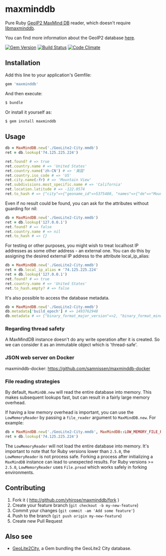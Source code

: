 # maxminddb

Pure Ruby [GeoIP2 MaxMind DB](http://maxmind.github.io/MaxMind-DB/) reader, which doesn't require [libmaxminddb](https://github.com/maxmind/libmaxminddb).

You can find more information about the GeoIP2 database [here](http://dev.maxmind.com/geoip/geoip2/downloadable/).

[![Gem Version](https://badge.fury.io/rb/maxminddb.svg)](http://badge.fury.io/rb/maxminddb)
[![Build Status](https://travis-ci.org/yhirose/maxminddb.svg?branch=master)](https://travis-ci.org/yhirose/maxminddb)
[![Code Climate](https://codeclimate.com/github/yhirose/maxminddb.png)](https://codeclimate.com/github/yhirose/maxminddb)

## Installation

Add this line to your application's Gemfile:

```ruby
gem 'maxminddb'
```

And then execute:

```sh
$ bundle
```

Or install it yourself as:

```sh
$ gem install maxminddb
```

## Usage

```ruby
db = MaxMindDB.new('./GeoLite2-City.mmdb')
ret = db.lookup('74.125.225.224')

ret.found? # => true
ret.country.name # => 'United States'
ret.country.name('zh-CN') # => '美国'
ret.country.iso_code # => 'US'
ret.city.name(:fr) # => 'Mountain View'
ret.subdivisions.most_specific.name # => 'California'
ret.location.latitude # => -122.0574
ret.to_hash # => {"city"=>{"geoname_id"=>5375480, "names"=>{"de"=>"Mountain View", "en"=>"Mountain View", "fr"=>"Mountain View", "ja"=>"マウンテンビュー", "ru"=>"Маунтин-Вью", "zh-CN"=>"芒廷维尤"}}, "continent"=>{"code"=>"NA", "geoname_id"=>6255149, "names"=>{"de"=>"Nordamerika", "en"=>"North America", "es"=>"Norteamérica", "fr"=>"Amérique du Nord", "ja"=>"北アメリカ", "pt-BR"=>"América do Norte", "ru"=>"Северная Америка", "zh-CN"=>"北美洲"}}, "country"=>{"geoname_id"=>6252001, "iso_code"=>"US", "names"=>{"de"=>"USA", "en"=>"United States", "es"=>"Estados Unidos", "fr"=>"États-Unis", "ja"=>"アメリカ合衆国", "pt-BR"=>"Estados Unidos", "ru"=>"Сша", "zh-CN"=>"美国"}}, "location"=>{"latitude"=>37.419200000000004, "longitude"=>-122.0574, "metro_code"=>807, "time_zone"=>"America/Los_Angeles"}, "postal"=>{"code"=>"94043"}, "registered_country"=>{"geoname_id"=>6252001, "iso_code"=>"US", "names"=>{"de"=>"USA", "en"=>"United States", "es"=>"Estados Unidos", "fr"=>"États-Unis", "ja"=>"アメリカ合衆国", "pt-BR"=>"Estados Unidos", "ru"=>"Сша", "zh-CN"=>"美国"}}, "subdivisions"=>[{"geoname_id"=>5332921, "iso_code"=>"CA", "names"=>{"de"=>"Kalifornien", "en"=>"California", "es"=>"California", "fr"=>"Californie", "ja"=>"カリフォルニア州", "pt-BR"=>"Califórnia", "ru"=>"Калифорния", "zh-CN"=>"加利福尼亚州"}}]}
```

Even if no result could be found, you can ask for the attributes without guarding for nil:

```ruby
db = MaxMindDB.new('./GeoLite2-City.mmdb')
ret = db.lookup('127.0.0.1')
ret.found? # => false
ret.country.name # => nil
ret.to_hash # => {}
```

For testing or other purposes, you might wish to treat localhost IP addresses as some other address - an external one. You can do this by assigning the desired external IP address to the attribute local_ip_alias:

```ruby
db = MaxMindDB.new('./GeoLite2-City.mmdb')
ret = db.local_ip_alias = '74.125.225.224'
ret = db.lookup('127.0.0.1')
ret.found? # => true
ret.country.name # => 'United States'
ret.to_hash.empty? # => false
```

It's also possible to access the database metadata.

```ruby
db = MaxMindDB.new('./GeoLite2-City.mmdb')
db.metadata['build_epoch'] # => 1493762948
db.metadata # => {"binary_format_major_version"=>2, "binary_format_minor_version"=>0, "build_epoch"=>1493762948, "database_type"=>"GeoLite2-City", "description"=>{"en"=>"GeoLite2 City database"}, "ip_version"=>6, "languages"=>["de", "en", "es", "fr", "ja", "pt-BR", "ru", "zh-CN"], "node_count"=>3678850, "record_size"=>28}
```

### Regarding thread safety

A MaxMindDB instance doesn't do any write operation after it is created. So we can consider it as an immutable object which is 'thread-safe'.

### JSON web server on Docker

maxminddb-docker: https://github.com/samnissen/maxminddb-docker

### File reading strategies

By default, `MaxMinDB.new` will read the entire database into memory. This makes subsequent lookups fast, but can result in a fairly large memory overhead.

If having a low memory overhead is important, you can use the `LowMemoryReader` by passing a `file_reader` argument to `MaxMindDB.new`. For example:

```ruby
db = MaxMindDB.new('./GeoLite2-City.mmdb', MaxMindDB::LOW_MEMORY_FILE_READER)
ret = db.lookup('74.125.225.224')
```

The `LowMemoryReader` will not load the entire database into memory. It's important to note that for Ruby versions lower than `2.5.0`, the `LowMemoryReader` is not process safe. Forking a process after initializing a `MaxMindDB` instance can lead to unexpected results. For Ruby versions >= `2.5.0`, `LowMemoryReader` uses `File.pread` which works safely in forking environments.

## Contributing

1.  Fork it ( http://github.com/yhirose/maxminddb/fork )
2.  Create your feature branch (`git checkout -b my-new-feature`)
3.  Commit your changes (`git commit -am 'Add some feature'`)
4.  Push to the branch (`git push origin my-new-feature`)
5.  Create new Pull Request

## Also see

* [GeoLite2City](https://github.com/barsoom/geolite2_city), a Gem bundling the GeoLite2 City database.

